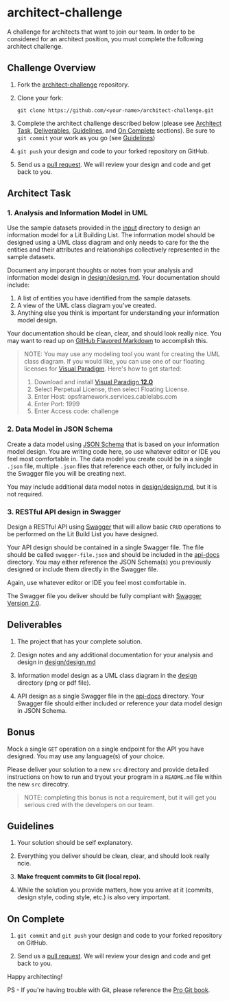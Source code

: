 # architect-challenge
A challenge for architects that want to join our team. In order to be considered for an architect position, you must complete the following architect challenge.

## Challenge Overview

1. Fork the [architect-challenge](https://github.com/cablelabs/architect-challenge) repository.

2. Clone your fork:

    ````
    git clone https://github.com/<your-name>/architect-challenge.git
    ````

3. Complete the architect challenge described below (please see [Architect Task](#architect-task), [Deliverables](#deliverables), [Guidelines](#guidelines), and [On Complete](#on-complete) sections). Be sure to `git commit` your work as you go (see [Guidelines](#guidelines))

4. `git push` your design and code to your forked repository on GitHub.

5. Send us a [pull request](https://github.com/cablelabs/architect-challenge/compare). We will review your design and code and get back to you.

## Architect Task

### 1. Analysis and Information Model in UML

Use the sample datasets provided in the [input](input) directory to design an information model for a Lit Building List. The information model should be designed using a UML class diagram and only needs to care for the the entities and their attributes and relationships collectively represented in the sample datasets.

Document any imporant thoughts or notes from your analysis and information model design in [design/design.md](design/design.md). Your documentation should include:

1. A list of entities you have identified from the sample datasets.
2. A view of the UML class diagram you've created.
3. Anything else you think is important for understanding your information model design.

Your documentation should be clean, clear, and should look really nice. You may want to read up on [GitHub Flavored Markdown](https://help.github.com/articles/github-flavored-markdown/) to accomplish this. 

> NOTE: You may use any modeling tool you want for creating the UML class diagram. If you would like, you can use one of our floating licenses for [Visual Paradigm](http://www.visual-paradigm.com/). Here's how to get started:
> 
> 1. Download and install [Visual Paradign **12.0**](http://www.visual-paradigm.com/download/archive/)
> 2. Select Perpetual License, then select Floating License.
> 3. Enter Host: opsframework.services.cablelabs.com
> 4. Enter Port: 1999
> 5. Enter Access code: challenge

### 2. Data Model in JSON Schema

Create a data model using [JSON Schema](http://json-schema.org/) that is based on your information model design. You are writing code here, so use whatever editor or IDE you feel most comfortable in. The data model you create could be in a single `.json` file, multiple `.json` files that reference each other, or fully included in the Swagger file you will be creating next.

You may include additional data model notes in [design/design.md](design/design.md), but it is not required.

### 3. RESTful API design in Swagger

Design a RESTful API using [Swagger](http://swagger.io/) that will allow basic `CRUD` operations to be performed on the Lit Build List you have designed.

Your API design should be contained in a single Swagger file. The file should be called `swagger-file.json` and should be included in the [api-docs](api-docs) directory. You may either reference the JSON Schema(s) you previously designed or include them directly in the Swagger file.

Again, use whatever editor or IDE you feel most comfortable in.

The Swagger file you deliver should be fully compliant with [Swagger Version 2.0](https://github.com/swagger-api/swagger-spec/blob/master/versions/2.0.md).

## Deliverables

1. The project that has your complete solution.

3. Design notes and any additional documentation for your analysis and design in [design/design.md](design/design.md)

2. Information model design as a UML class diagram in the [design](design) directory (png or pdf file).

4. API design as a single Swagger file in the [api-docs](api-docs) directory. Your Swagger file should either included or reference your data model design in JSON Schema.

## Bonus

Mock a single `GET` operation on a single endpoint for the API you have designed. You may use any language(s) of your choice.

Please deliver your solution to a new `src` directory and provide detailed instructions on how to run and tryout your program in a `README.md` file within the new `src` direcotry. 

> NOTE: completing this bonus is not a requirement, but it will get you serious cred with the developers on our team.

## Guidelines

1. Your solution should be self explanatory.

2. Everything you deliver should be clean, clear, and should look really ncie.

3. **Make frequent commits to Git (local repo).**

4. While the solution you provide matters, how you arrive at it (commits, design style, coding style, etc.) is also very important.

## On Complete

1. `git commit` and `git push` your design and code to your forked repository on GitHub.

2. Send us a [pull request](https://github.com/cablelabs/architect-challenge/compare). We will review your design and code and get back to you.

Happy architecting!

PS - If you're having trouble with Git, please reference the [Pro Git book](http://git-scm.com/).
